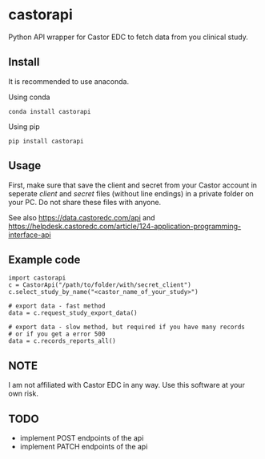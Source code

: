 # castorapi
Python API wrapper for Castor EDC to fetch data from you clinical study.

## Install
It is recommended to use anaconda.

Using conda

    conda install castorapi

Using pip

    pip install castorapi

## Usage
First, make sure that save the client and secret from your Castor account in 
seperate *client* and *secret* files (without line endings) in a private 
folder on your PC. Do not share these files with anyone.    

See also https://data.castoredc.com/api and https://helpdesk.castoredc.com/article/124-application-programming-interface-api

## Example code
    import castorapi
    c = CastorApi("/path/to/folder/with/secret_client")
    c.select_study_by_name("<castor_name_of_your_study>")
    
    # export data - fast method
    data = c.request_study_export_data() 
    
    # export data - slow method, but required if you have many records
    # or if you get a error 500 
    data = c.records_reports_all()

## NOTE
I am not affiliated with Castor EDC in any way. Use this software at your own risk.

## TODO
- implement POST endpoints of the api
- implement PATCH endpoints of the api
